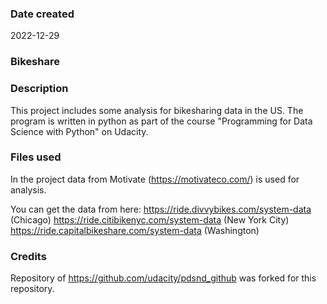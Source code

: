 
### Date created

2022-12-29

### Bikeshare

### Description

This project includes some analysis for bikesharing data in the US. The program is written in python as part of the course "Programming for Data Science with Python" on Udacity.

### Files used

In the project data from Motivate (https://motivateco.com/) is used for analysis.

You can get the data from here: 
https://ride.divvybikes.com/system-data (Chicago) 
https://ride.citibikenyc.com/system-data (New York City)
https://ride.capitalbikeshare.com/system-data (Washington)

### Credits
Repository of https://github.com/udacity/pdsnd_github was forked for this repository.
